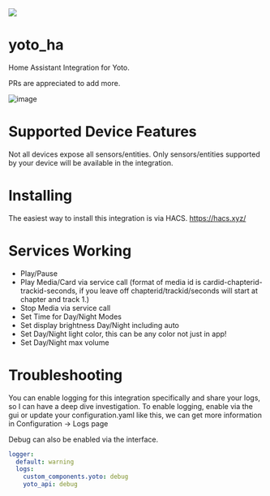 <img src="https://img.shields.io/badge/dynamic/json?color=41BDF5&logo=home-assistant&label=integration%20usage&suffix=%20installs&cacheSeconds=15600&url=https://analytics.home-assistant.io/custom_integrations.json&query=$.yoto.total">

# yoto_ha

Home Assistant Integration for Yoto.

PRs are appreciated to add more.

![image](https://github.com/cdnninja/yoto_ha/assets/6373468/a02dac1e-609c-4536-9588-9bf5c7bba013)

# Supported Device Features

Not all devices expose all sensors/entities. Only sensors/entities supported by your device will be available in the integration. 

# Installing

The easiest way to install this integration is via HACS. https://hacs.xyz/

# Services Working

- Play/Pause
- Play Media/Card via service call (format of media id is cardid-chapterid-trackid-seconds, if you leave off chapterid/trackid/seconds will start at chapter and track 1.)
- Stop Media via service call
- Set Time for Day/Night Modes
- Set display brightness Day/Night including auto
- Set Day/Night light color, this can be any color not just in app!
- Set Day/Night max volume

# Troubleshooting

You can enable logging for this integration specifically and share your logs, so I can have a deep dive investigation. To enable logging, enable via the gui or update your configuration.yaml like this, we can get more information in Configuration -> Logs page

Debug can also be enabled via the interface.

```yaml config
logger:
  default: warning
  logs:
    custom_components.yoto: debug
    yoto_api: debug
```
